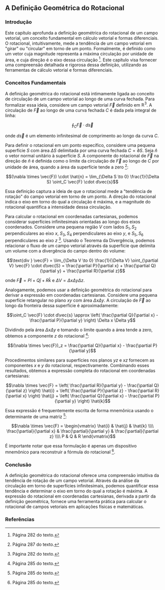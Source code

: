 ## A Definição Geométrica do Rotacional

### Introdução
Este capítulo aprofunda a definição geométrica do rotacional de um campo vetorial, um conceito fundamental em cálculo vetorial e formas diferenciais. O rotacional, intuitivamente, mede a tendência de um campo vetorial em "girar" ou "circular" em torno de um ponto. Formalmente, é definido como um vetor cuja magnitude representa a máxima circulação por unidade de área, e cuja direção é o eixo dessa circulação [^1]. Este capítulo visa fornecer uma compreensão detalhada e rigorosa dessa definição, utilizando as ferramentas de cálculo vetorial e formas diferenciais.

### Conceitos Fundamentais

A definição geométrica do rotacional está intimamente ligada ao conceito de circulação de um campo vetorial ao longo de uma curva fechada. Para formalizar essa ideia, considere um campo vetorial $\vec{F}$ definido em $\mathbb{R}^3$. A circulação de $\vec{F}$ ao longo de uma curva fechada $C$ é dada pela integral de linha:

$$\oint_C \vec{F} \cdot d\vec{s}$$

onde $d\vec{s}$ é um elemento infinitesimal de comprimento ao longo da curva $C$.

Para definir o rotacional em um ponto específico, considere uma pequena superfície $S$ com área $\Delta S$ delimitada por uma curva fechada $C = \partial S$. Seja $\hat{n}$ o vetor normal unitário à superfície $S$. A componente do rotacional de $\vec{F}$ na direção de $\hat{n}$ é definida como o limite da circulação de $\vec{F}$ ao longo de $C$ por unidade de área, quando a área da superfície tende a zero [^2]:

$$(\nabla \times \vec{F}) \cdot \hat{n} = \lim_{\Delta S \to 0} \frac{1}{\Delta S} \oint_C \vec{F} \cdot d\vec{s}$$

Essa definição captura a ideia de que o rotacional mede a "tendência de rotação" do campo vetorial em torno de um ponto. A direção do rotacional indica o eixo em torno do qual a circulação é máxima, e a magnitude do rotacional quantifica a intensidade dessa circulação.

Para calcular o rotacional em coordenadas cartesianas, podemos considerar superfícies infinitesimais orientadas ao longo dos eixos coordenados. Considere uma pequena região $V$ com lados $S_1, S_2$ perpendiculares ao eixo $x$, $S_3, S_4$ perpendiculares ao eixo $y$, e $S_5, S_6$ perpendiculares ao eixo $z$ [^1]. Usando o Teorema da Divergência, podemos relacionar o fluxo de um campo vetorial através da superfície que delimita um volume com a divergência do campo dentro do volume:

$$\text{div } \vec{F} = \lim_{\Delta V \to 0} \frac{1}{\Delta V} \oint_{\partial V} \vec{F} \cdot d\vec{S} = \frac{\partial P}{\partial x} + \frac{\partial Q}{\partial y} + \frac{\partial R}{\partial z}$$

onde $\vec{F} = P\hat{i} + Q\hat{j} + R\hat{k}$ e $\Delta V = \Delta x \Delta y \Delta z$.

Analogamente, podemos usar a definição geométrica do rotacional para derivar a expressão em coordenadas cartesianas. Considere uma pequena superfície retangular no plano $xy$ com área $\Delta x \Delta y$. A circulação de $\vec{F}$ ao longo da fronteira dessa superfície é aproximadamente:

$$\oint_C \vec{F} \cdot d\vec{s} \approx \left( \frac{\partial Q}{\partial x} - \frac{\partial P}{\partial y} \right) \Delta x \Delta y$$

Dividindo pela área $\Delta x \Delta y$ e tomando o limite quando a área tende a zero, obtemos a componente $z$ do rotacional [^3]:

$$(\nabla \times \vec{F})_z = \frac{\partial Q}{\partial x} - \frac{\partial P}{\partial y}$$

Procedimentos similares para superfícies nos planos $yz$ e $xz$ fornecem as componentes $x$ e $y$ do rotacional, respectivamente. Combinando esses resultados, obtemos a expressão completa do rotacional em coordenadas cartesianas:

$$\nabla \times \vec{F} = \left( \frac{\partial R}{\partial y} - \frac{\partial Q}{\partial z} \right) \hat{i} + \left( \frac{\partial P}{\partial z} - \frac{\partial R}{\partial x} \right) \hat{j} + \left( \frac{\partial Q}{\partial x} - \frac{\partial P}{\partial y} \right) \hat{k}$$

Essa expressão é frequentemente escrita de forma mnemônica usando o determinante de uma matriz [^3]:

$$\nabla \times \vec{F} = \begin{vmatrix} \hat{i} & \hat{j} & \hat{k} \\\\ \frac{\partial}{\partial x} & \frac{\partial}{\partial y} & \frac{\partial}{\partial z} \\\\ P & Q & R \end{vmatrix}$$

É importante notar que essa formulação é apenas um dispositivo mnemônico para reconstruir a fórmula do rotacional [^3].

### Conclusão

A definição geométrica do rotacional oferece uma compreensão intuitiva da tendência de rotação de um campo vetorial. Através da análise da circulação em torno de superfícies infinitesimais, podemos quantificar essa tendência e determinar o eixo em torno do qual a rotação é máxima. A expressão do rotacional em coordenadas cartesianas, derivada a partir da definição geométrica, fornece uma ferramenta prática para calcular o rotacional de campos vetoriais em aplicações físicas e matemáticas.

### Referências
[^1]: Página 282 do texto.
[^2]: Página 287 do texto.
[^3]: Página 285 do texto.
<!-- END -->